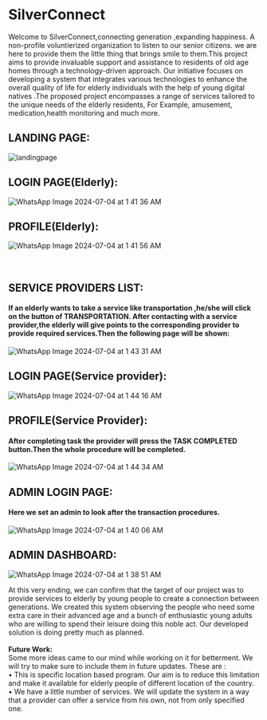 # SilverConnect
Welcome to SilverConnect,connecting generation ,expanding happiness. A non-profile voluntierized organization to listen to our senior citizens. we are here to provide them the little thing that brings smile to them.This project aims to provide invaluable support and assistance to residents of old age homes through a technology-driven approach. Our initiative focuses on developing a system that integrates various technologies to enhance the overall quality of life for elderly individuals with the help of young digital natives .The proposed project encompasses a range of services tailored to the unique needs of the elderly residents, For Example, amusement, medication,health monitoring and much more.
## LANDING PAGE:


![landingpage](https://github.com/Fariha-alam-mozumder/project1/assets/156440883/0ce29eb2-0089-42eb-a7d3-320eac335eef)

## LOGIN PAGE(Elderly):

![WhatsApp Image 2024-07-04 at 1 41 36 AM](https://github.com/Fariha-alam-mozumder/project1/assets/156440883/71e70ac8-a0f6-4dad-b6bd-2f0e18f65812)

## PROFILE(Elderly):


![WhatsApp Image 2024-07-04 at 1 41 56 AM](https://github.com/Fariha-alam-mozumder/project1/assets/156440883/48bb467c-95fb-4252-becc-83b5cd6f8f4f)<br><br><br>
## SERVICE PROVIDERS LIST:
#### If an elderly wants to take a service like transportation ,he/she will click on the button of TRANSPORTATION. After contacting with a service provider,the elderly will give points to the corresponding provider to provide required services.Then the following page will be shown:

![WhatsApp Image 2024-07-04 at 1 43 31 AM](https://github.com/Fariha-alam-mozumder/project1/assets/156440883/00fc9090-4bc7-4d5f-b772-167c9465909b)
## LOGIN PAGE(Service provider):
![WhatsApp Image 2024-07-04 at 1 44 16 AM](https://github.com/Fariha-alam-mozumder/project1/assets/156440883/e135fc78-45d1-473e-8843-0f777670393d)
## PROFILE(Service Provider):
#### After completing task the provider will press the TASK COMPLETED button.Then the whole procedure will be completed.

![WhatsApp Image 2024-07-04 at 1 44 34 AM](https://github.com/Fariha-alam-mozumder/project1/assets/156440883/ffc2dd49-15fb-4698-822d-fc3b9cbdd860)
 ## ADMIN LOGIN PAGE:
#### Here we set an admin to look after the transaction procedures.
 ![WhatsApp Image 2024-07-04 at 1 40 06 AM](https://github.com/Fariha-alam-mozumder/project1/assets/156440883/e2f11411-e157-41ba-a565-3c6fb8069c84)
 
## ADMIN DASHBOARD:
![WhatsApp Image 2024-07-04 at 1 38 51 AM](https://github.com/Fariha-alam-mozumder/project1/assets/156440883/1aeb44ae-5ee8-43ce-b893-cc2b7ff479bf)

At this very ending, we can confirm that the target of our project was to
provide services to elderly by young people to create a connection between
generations. We created this system observing the people who need some
extra care in their advanced age and a bunch of enthusiastic young adults
who are willing to spend their leisure doing this noble act. Our developed
solution is doing pretty much as planned.<br><br>
**Future Work:**<br>
Some more ideas came to our mind while working on it for betterment. We
will try to make sure to include them in future updates. These are :<br>
• This is specific location based program. Our aim is to reduce this
limitation and make it available for elderly people of different location
of the country.<br>
• We have a little number of services. We will update the system in a
way that a provider can offer a service from his own, not from only
specified one.<br>



